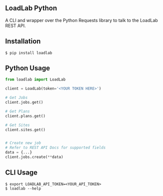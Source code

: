## LoadLab Python

A CLI and wrapper over the Python Requests library to talk to the LoadLab REST API.

## Installation

    $ pip install loadlab
    
## Python Usage

```python
from loadlab import LoadLab

client = LoadLab(token='<YOUR TOKEN HERE>')

# Get Jobs
client.jobs.get()

# Get Plans
client.plans.get()

# Get Sites
client.sites.get()


# Create new job
# Refer to REST API Docs for supported fields
data = {...}
client.jobs.create(**data)

```
## CLI Usage

    $ export LOADLAB_API_TOKEN=<YOUR_API_TOKEN>
    $ loadlab --help



